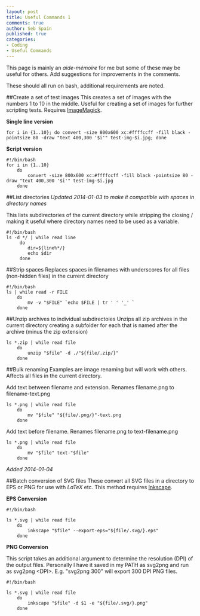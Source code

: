 ```yaml
---
layout: post
title: Useful Commands 1
comments: true
author: Seb Spain
published: true
categories:
- Coding
- Useful Commands
---
```


This page is mainly an *aide-mémoire* for me but some of these may be useful for others. Add suggestions for improvements in the comments.

These should all run on bash, additional requirements are noted.

##Create a set of test images
This creates a set of images with the numbers 1 to 10 in the middle. Useful for creating a set of images for further scripting tests. Requires [ImageMagick](http://www.imagemagick.org/).

**Single line version**

```{sh}
for i in {1..10}; do convert -size 800x600 xc:#ffffccff -fill black -pointsize 80 -draw "text 400,300 '$i'" test-img-$i.jpg; done
```
**Script version**

```{sh}
#!/bin/bash
for i in {1..10}
	do
		convert -size 800x600 xc:#ffffccff -fill black -pointsize 80 -draw "text 400,300 '$i'" test-img-$i.jpg
	done
```

##List directories
*Updated 2014-01-03 to make it compatible with spaces in directory names*

This lists subdirectories of the current directory while stripping the closing / making it useful where directory names need to be used as a variable.

```{sh}
#!/bin/bash
ls -d */ | while read line
	 do
	 	dir=${line%*/}
	 	echo $dir
	 done
```

##Strip spaces
Replaces spaces in filenames with underscores for all files (non-hidden files) in the current directory

```{sh}
#!/bin/bash
ls | while read -r FILE
	do
		mv -v "$FILE" `echo $FILE | tr ' ' '_' `
	done
```

##Unzip archives to individual subdirectoies
Unzips all zip archives in the current directory creating a subfolder for each that is named after the archive (minus the zip extension)

```{sh}
ls *.zip | while read file
	do
		unzip "$file" -d ./"${file/.zip/}"
	done
```

##Bulk renaming
Examples are image renaming but will work with others. Affects all files in the current directory.

Add text between filename and extension. Renames filename.png to filename-text.png

```{sh}
ls *.png | while read file
	do
		mv "$file" "${file/.png/}"-text.png
	done
```

Add text before filename. Renames filename.png to text-filename.png

```{sh}
ls *.png | while read file
	do
		mv "$file" text-"$file"
	done
```

*Added 2014-01-04*

##Batch conversion of SVG files
These convert all SVG files in a directory to EPS or PNG for use with $LaTeX$ etc. This method requires [Inkscape](http://www.inkscape.org).

**EPS Conversion**

```{sh}
#!/bin/bash

ls *.svg | while read file
	do
		inkscape "$file" --export-eps="${file/.svg/}.eps"
	done
```

**PNG Conversion**

This script takes an additional argument to determine the resolution (DPI) of the output files. Personally I have it saved in my PATH as svg2png and run as svg2png \<DPI\>. E.g. "svg2png 300" will export 300 DPI PNG files.

```{sh}
#!/bin/bash

ls *.svg | while read file
	do
		inkscape "$file" -d $1 -e "${file/.svg/}.png"
	done
```
